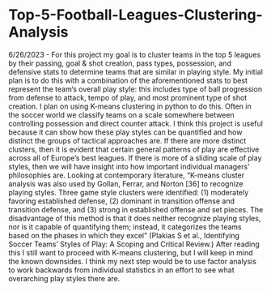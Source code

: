 # Top-5-Football-Leagues-Clustering-Analysis

6/26/2023 - For this project my goal is to cluster teams in the top 5 leagues by their passing, goal & shot creation, pass types, possession, and defensive stats to determine teams that are similar in playing style. My initial plan is to do this with a combination of the aforementioned stats to best represent the team’s overall play style: this includes type of ball progression from defense to attack, tempo of play, and most prominent type of shot creation. I plan on using K-means clustering in python to do this. Often in the soccer world we classify teams on a scale somewhere between controlling possession and direct counter attack. I think this project is useful because it can show how these play styles can be quantified and how distinct the groups of tactical approaches are. If there are more distinct clusters, then it is evident that certain general patterns of play are effective across all of Europe’s best leagues. If there is more of a sliding scale of play styles, then we will have insight into how important individual managers’ philosophies are. Looking at contemporary literature, “K-means cluster analysis was also used by Gollan, Ferrar, and Norton [36] to recognize playing styles. Three game style clusters were identified: (1) moderately favoring established defense, (2) dominant in transition offense and transition defense, and (3) strong in established offense and set pieces. The disadvantage of this method is that it does neither recognize playing styles, nor is it capable of quantifying them; instead, it categorizes the teams based on the phases in which they excel” (Plakias S et al., Identifying Soccer Teams’ Styles of Play: A Scoping and Critical Review.) After reading this I still want to proceed with K-means clustering, but I will keep in mind the known downsides. I think my next step would be to use factor analysis to work backwards from individual statistics in an effort to see what overarching play styles there are.
